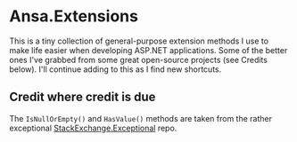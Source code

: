 # Ansa.Extensions

This is a tiny collection of general-purpose extension methods I use to make life easier when developing ASP.NET applications. Some of the better ones I've grabbed from some great open-source projects (see Credits below). I'll continue adding to this as I find new shortcuts.

## Credit where credit is due

The `IsNullOrEmpty()` and `HasValue()` methods are taken from the rather exceptional [StackExchange.Exceptional](https://github.com/NickCraver/StackExchange.Exceptional) repo.
